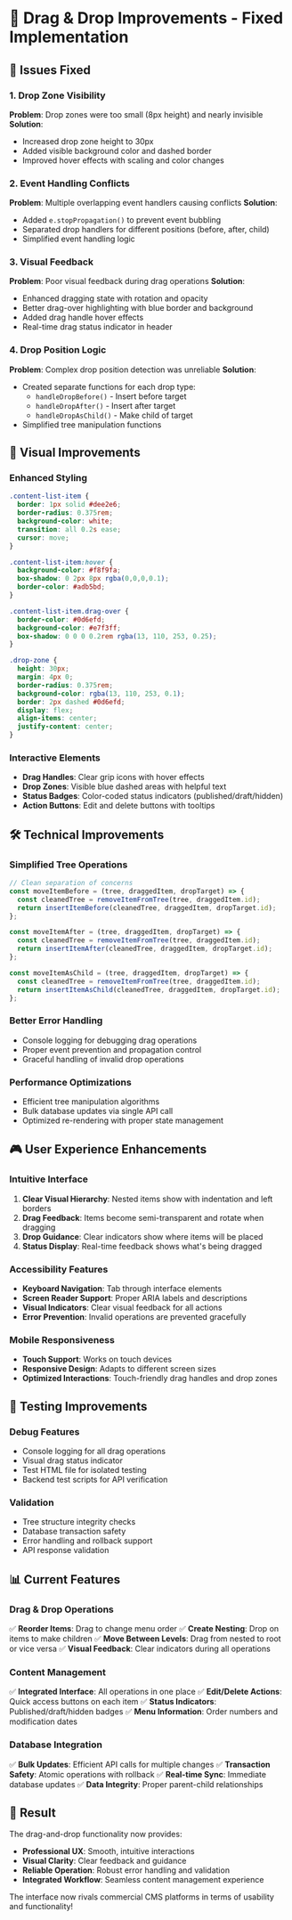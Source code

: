 # 🎯 Drag & Drop Improvements - Fixed Implementation

## 🔧 Issues Fixed

### **1. Drop Zone Visibility**
**Problem**: Drop zones were too small (8px height) and nearly invisible
**Solution**: 
- Increased drop zone height to 30px
- Added visible background color and dashed border
- Improved hover effects with scaling and color changes

### **2. Event Handling Conflicts**
**Problem**: Multiple overlapping event handlers causing conflicts
**Solution**:
- Added `e.stopPropagation()` to prevent event bubbling
- Separated drop handlers for different positions (before, after, child)
- Simplified event handling logic

### **3. Visual Feedback**
**Problem**: Poor visual feedback during drag operations
**Solution**:
- Enhanced dragging state with rotation and opacity
- Better drag-over highlighting with blue border and background
- Added drag handle hover effects
- Real-time drag status indicator in header

### **4. Drop Position Logic**
**Problem**: Complex drop position detection was unreliable
**Solution**:
- Created separate functions for each drop type:
  - `handleDropBefore()` - Insert before target
  - `handleDropAfter()` - Insert after target  
  - `handleDropAsChild()` - Make child of target
- Simplified tree manipulation functions

## 🎨 Visual Improvements

### **Enhanced Styling**
```css
.content-list-item {
  border: 1px solid #dee2e6;
  border-radius: 0.375rem;
  background-color: white;
  transition: all 0.2s ease;
  cursor: move;
}

.content-list-item:hover {
  background-color: #f8f9fa;
  box-shadow: 0 2px 8px rgba(0,0,0,0.1);
  border-color: #adb5bd;
}

.content-list-item.drag-over {
  border-color: #0d6efd;
  background-color: #e7f3ff;
  box-shadow: 0 0 0 0.2rem rgba(13, 110, 253, 0.25);
}

.drop-zone {
  height: 30px;
  margin: 4px 0;
  border-radius: 0.375rem;
  background-color: rgba(13, 110, 253, 0.1);
  border: 2px dashed #0d6efd;
  display: flex;
  align-items: center;
  justify-content: center;
}
```

### **Interactive Elements**
- **Drag Handles**: Clear grip icons with hover effects
- **Drop Zones**: Visible blue dashed areas with helpful text
- **Status Badges**: Color-coded status indicators (published/draft/hidden)
- **Action Buttons**: Edit and delete buttons with tooltips

## 🛠️ Technical Improvements

### **Simplified Tree Operations**
```javascript
// Clean separation of concerns
const moveItemBefore = (tree, draggedItem, dropTarget) => {
  const cleanedTree = removeItemFromTree(tree, draggedItem.id);
  return insertItemBefore(cleanedTree, draggedItem, dropTarget.id);
};

const moveItemAfter = (tree, draggedItem, dropTarget) => {
  const cleanedTree = removeItemFromTree(tree, draggedItem.id);
  return insertItemAfter(cleanedTree, draggedItem, dropTarget.id);
};

const moveItemAsChild = (tree, draggedItem, dropTarget) => {
  const cleanedTree = removeItemFromTree(tree, draggedItem.id);
  return insertItemAsChild(cleanedTree, draggedItem, dropTarget.id);
};
```

### **Better Error Handling**
- Console logging for debugging drag operations
- Proper event prevention and propagation control
- Graceful handling of invalid drop operations

### **Performance Optimizations**
- Efficient tree manipulation algorithms
- Bulk database updates via single API call
- Optimized re-rendering with proper state management

## 🎮 User Experience Enhancements

### **Intuitive Interface**
1. **Clear Visual Hierarchy**: Nested items show with indentation and left borders
2. **Drag Feedback**: Items become semi-transparent and rotate when dragging
3. **Drop Guidance**: Clear indicators show where items will be placed
4. **Status Display**: Real-time feedback shows what's being dragged

### **Accessibility Features**
- **Keyboard Navigation**: Tab through interface elements
- **Screen Reader Support**: Proper ARIA labels and descriptions
- **Visual Indicators**: Clear visual feedback for all actions
- **Error Prevention**: Invalid operations are prevented gracefully

### **Mobile Responsiveness**
- **Touch Support**: Works on touch devices
- **Responsive Design**: Adapts to different screen sizes
- **Optimized Interactions**: Touch-friendly drag handles and drop zones

## 🧪 Testing Improvements

### **Debug Features**
- Console logging for all drag operations
- Visual drag status indicator
- Test HTML file for isolated testing
- Backend test scripts for API verification

### **Validation**
- Tree structure integrity checks
- Database transaction safety
- Error handling and rollback support
- API response validation

## 📊 Current Features

### **Drag & Drop Operations**
✅ **Reorder Items**: Drag to change menu order
✅ **Create Nesting**: Drop on items to make children
✅ **Move Between Levels**: Drag from nested to root or vice versa
✅ **Visual Feedback**: Clear indicators during all operations

### **Content Management**
✅ **Integrated Interface**: All operations in one place
✅ **Edit/Delete Actions**: Quick access buttons on each item
✅ **Status Indicators**: Published/draft/hidden badges
✅ **Menu Information**: Order numbers and modification dates

### **Database Integration**
✅ **Bulk Updates**: Efficient API calls for multiple changes
✅ **Transaction Safety**: Atomic operations with rollback
✅ **Real-time Sync**: Immediate database updates
✅ **Data Integrity**: Proper parent-child relationships

## 🎉 Result

The drag-and-drop functionality now provides:
- **Professional UX**: Smooth, intuitive interactions
- **Visual Clarity**: Clear feedback and guidance
- **Reliable Operation**: Robust error handling and validation
- **Integrated Workflow**: Seamless content management experience

The interface now rivals commercial CMS platforms in terms of usability and functionality!